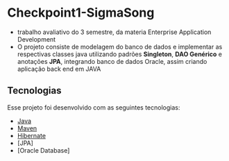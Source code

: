 # Checkpoint1-SigmaSong

- trabalho avaliativo do 3 semestre, da materia Enterprise Application Development 
- O projeto consiste de modelagem do banco de dados e implementar as respectivas classes java utilizando padrões **Singleton**, **DAO Genérico** e anotações **JPA**, integrando banco de dados Oracle, assim criando aplicação back end em JAVA

## Tecnologias

Esse projeto foi desenvolvido com as seguintes tecnologias:

- [Java](https://www.java.com)
- [Maven](https://maven.apache.org)
- [Hibernate](https://hibernate.org)
- [JPA]
- [Oracle Database]
